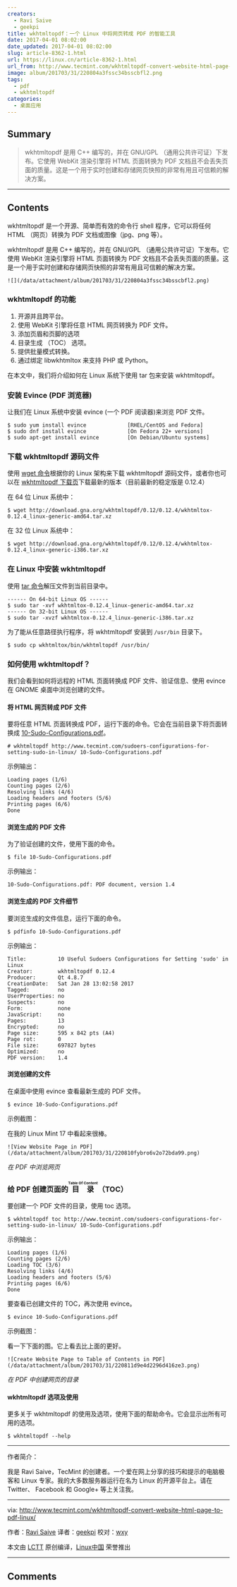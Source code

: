 ```yaml
---
creators:
  - Ravi Saive
  - geekpi
title: wkhtmltopdf：一个 Linux 中将网页转成 PDF 的智能工具
date: 2017-04-01 08:02:00
date_updated: 2017-04-01 08:02:00
slug: article-8362-1.html
url: https://linux.cn/article-8362-1.html
url_from: http://www.tecmint.com/wkhtmltopdf-convert-website-html-page-to-pdf-linux/
image: album/201703/31/220804a3fssc34bsscbfl2.png
tags:
  - pdf
  - wkhtmltopdf
categories:
  - 桌面应用
---
```


## Summary

> wkhtmltopdf 是用 C++ 编写的，并在 GNU/GPL （通用公共许可证）下发布。它使用 WebKit 渲染引擎将 HTML 页面转换为 PDF 文档且不会丢失页面的质量。这是一个用于实时创建和存储网页快照的非常有用且可信赖的解决方案。

***

<!-- more -->

## Contents

wkhtmltopdf 是一个开源、简单而有效的命令行 shell 程序，它可以将任何 HTML （网页）转换为 PDF 文档或图像（jpg、png 等）。

wkhtmltopdf 是用 C++ 编写的，并在 GNU/GPL （通用公共许可证）下发布。它使用 WebKit 渲染引擎将 HTML 页面转换为 PDF 文档且不会丢失页面的质量。这是一个用于实时创建和存储网页快照的非常有用且可信赖的解决方案。

`![](/data/attachment/album/201703/31/220804a3fssc34bsscbfl2.png)`

### wkhtmltopdf 的功能

1. 开源并且跨平台。
2. 使用 WebKit 引擎将任意 HTML 网页转换为 PDF 文件。
3. 添加页眉和页脚的选项
4. 目录生成 （TOC） 选项。
5. 提供批量模式转换。
6. 通过绑定 libwkhtmltox 来支持 PHP 或 Python。

在本文中，我们将介绍如何在 Linux 系统下使用 tar 包来安装 wkhtmltopdf。

### 安装 Evince (PDF 浏览器)

让我们在 Linux 系统中安装 evince (一个 PDF 阅读器)来浏览 PDF 文件。

```shell
$ sudo yum install evince             [RHEL/CentOS and Fedora]
$ sudo dnf install evince             [On Fedora 22+ versions]
$ sudo apt-get install evince         [On Debian/Ubuntu systems]
```

### 下载 wkhtmltopdf 源码文件

使用 [wget 命令](https://linux.cn/tag-wget.html)根据你的 Linux 架构来下载 wkhtmltopdf 源码文件，或者你也可以在 [wkhtmltopdf 下载页](http://wkhtmltopdf.org/downloads.html)下载最新的版本（目前最新的稳定版是 0.12.4）

在 64 位 Linux 系统中：

```shell
$ wget http://download.gna.org/wkhtmltopdf/0.12/0.12.4/wkhtmltox-0.12.4_linux-generic-amd64.tar.xz
```

在 32 位 Linux 系统中：

```shell
$ wget http://download.gna.org/wkhtmltopdf/0.12/0.12.4/wkhtmltox-0.12.4_linux-generic-i386.tar.xz
```

### 在 Linux 中安装 wkhtmltopdf

使用 [tar 命令](https://linux.cn/tag-tar.html)解压文件到当前目录中。

```shell
------ On 64-bit Linux OS ------
$ sudo tar -xvf wkhtmltox-0.12.4_linux-generic-amd64.tar.xz 
------ On 32-bit Linux OS ------
$ sudo tar -xvzf wkhtmltox-0.12.4_linux-generic-i386.tar.xz 
```

为了能从任意路径执行程序，将 wkhtmltopdf 安装到 `/usr/bin` 目录下。

```shell
$ sudo cp wkhtmltox/bin/wkhtmltopdf /usr/bin/
```

### 如何使用 wkhtmltopdf？

我们会看到如何将远程的 HTML 页面转换成 PDF 文件、验证信息、使用 evince 在 GNOME 桌面中浏览创建的文件。

#### 将 HTML 网页转成 PDF 文件

要将任意 HTML 页面转换成 PDF，运行下面的命令。它会在当前目录下将页面转换成 [10-Sudo-Configurations.pdf](http://www.tecmint.com/sudoers-configurations-for-setting-sudo-in-linux/)。

```shell
# wkhtmltopdf http://www.tecmint.com/sudoers-configurations-for-setting-sudo-in-linux/ 10-Sudo-Configurations.pdf
```

示例输出：

```shell
Loading pages (1/6)
Counting pages (2/6)
Resolving links (4/6)
Loading headers and footers (5/6)
Printing pages (6/6)
Done
```

#### 浏览生成的 PDF 文件

为了验证创建的文件，使用下面的命令。

```shell
$ file 10-Sudo-Configurations.pdf
```

示例输出：

```shell
10-Sudo-Configurations.pdf: PDF document, version 1.4
```

#### 浏览生成的 PDF 文件细节

要浏览生成的文件信息，运行下面的命令。

```shell
$ pdfinfo 10-Sudo-Configurations.pdf
```

示例输出：

```shell
Title:          10 Useful Sudoers Configurations for Setting 'sudo' in Linux
Creator:        wkhtmltopdf 0.12.4
Producer:       Qt 4.8.7
CreationDate:   Sat Jan 28 13:02:58 2017
Tagged:         no
UserProperties: no
Suspects:       no
Form:           none
JavaScript:     no
Pages:          13
Encrypted:      no
Page size:      595 x 842 pts (A4)
Page rot:       0
File size:      697827 bytes
Optimized:      no
PDF version:    1.4
```

#### 浏览创建的文件

在桌面中使用 evince 查看最新生成的 PDF 文件。

```shell
$ evince 10-Sudo-Configurations.pdf
```

示例截图：

在我的 Linux Mint 17 中看起来很棒。

`![View Website Page in PDF](/data/attachment/album/201703/31/220810fybro6v2o72bda99.png)`

*在 PDF 中浏览网页*

### 给 PDF 创建页面的 <ruby> 目录 <rp>  （ </rp> <rt>  Table Of Content </rt> <rp>  ） </rp></ruby>（TOC）

要创建一个 PDF 文件的目录，使用 toc 选项。

```shell
$ wkhtmltopdf toc http://www.tecmint.com/sudoers-configurations-for-setting-sudo-in-linux/ 10-Sudo-Configurations.pdf
```

示例输出：

```shell
Loading pages (1/6)
Counting pages (2/6)
Loading TOC (3/6)
Resolving links (4/6)
Loading headers and footers (5/6)
Printing pages (6/6)
Done
```

要查看已创建文件的 TOC，再次使用 evince。

```shell
$ evince 10-Sudo-Configurations.pdf
```

示例截图：

看一下下面的图。它上看去比上面的更好。

`![Create Website Page to Table of Contents in PDF](/data/attachment/album/201703/31/220811d9e4d2296d416ze3.png)`

*在 PDF 中创建网页的目录*

#### wkhtmltopdf 选项及使用

更多关于 wkhtmltopdf 的使用及选项，使用下面的帮助命令。它会显示出所有可用的选项。

```shell
$ wkhtmltopdf --help
```

---

作者简介：

我是 Ravi Saive，TecMint 的创建者。一个爱在网上分享的技巧和提示的电脑极客和 Linux 专家。我的大多数服务器运行在名为 Linux 的开源平台上。请在 Twitter、 Facebook 和 Google+ 等上关注我。

---

via: <http://www.tecmint.com/wkhtmltopdf-convert-website-html-page-to-pdf-linux/>

作者：[Ravi Saive](http://www.tecmint.com/author/admin/) 译者：[geekpi](https://github.com/geekpi) 校对：[wxy](https://github.com/wxy)

本文由 [LCTT](https://github.com/LCTT/TranslateProject) 原创编译，[Linux中国](https://linux.cn/) 荣誉推出

***

## Comments
